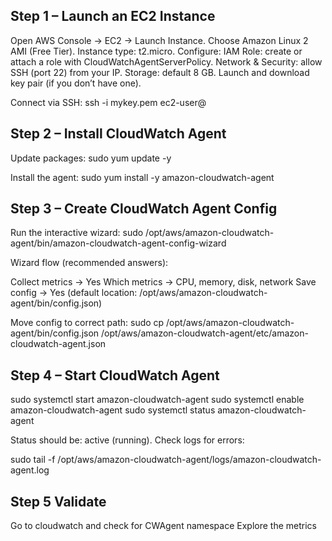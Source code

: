 ## Step 1 – Launch an EC2 Instance

Open AWS Console → EC2 → Launch Instance.
Choose Amazon Linux 2 AMI (Free Tier).
Instance type: t2.micro.
Configure:
IAM Role: create or attach a role with CloudWatchAgentServerPolicy.
Network & Security: allow SSH (port 22) from your IP.
Storage: default 8 GB.
Launch and download key pair (if you don’t have one).

Connect via SSH:
ssh -i mykey.pem ec2-user@<public-ip>

## Step 2 – Install CloudWatch Agent

Update packages:
sudo yum update -y

Install the agent:
sudo yum install -y amazon-cloudwatch-agent

## Step 3 – Create CloudWatch Agent Config

Run the interactive wizard:
sudo /opt/aws/amazon-cloudwatch-agent/bin/amazon-cloudwatch-agent-config-wizard

Wizard flow (recommended answers):

Collect metrics → Yes
Which metrics → CPU, memory, disk, network
Save config → Yes (default location: /opt/aws/amazon-cloudwatch-agent/bin/config.json)

Move config to correct path:
sudo cp /opt/aws/amazon-cloudwatch-agent/bin/config.json /opt/aws/amazon-cloudwatch-agent/etc/amazon-cloudwatch-agent.json

## Step 4 – Start CloudWatch Agent
sudo systemctl start amazon-cloudwatch-agent
sudo systemctl enable amazon-cloudwatch-agent
sudo systemctl status amazon-cloudwatch-agent


Status should be: active (running).
Check logs for errors:

sudo tail -f /opt/aws/amazon-cloudwatch-agent/logs/amazon-cloudwatch-agent.log

## Step 5 Validate
Go to cloudwatch and check for CWAgent namespace
Explore the metrics
